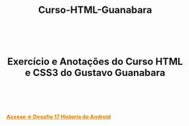 # Curso-HTML-Guanabara
<style>

body {
    padding: 15px;
}

.container-lg.px-3.my-5.markdown-body {
    background-color: black;
    color: white;
    padding: 50px 40px;
    box-shadow: 0px 0px 20px black;
    border-radius: 15px;
}

h1{
    font-size: 1.8em;
    text-align: center;
    padding-bottom: 40px;
}

a {
    font-weight: 800;
    color: #e58b16;
}
container.conteudo {
    display: flex;
    flex-direction: column;
    gap: 25px;
    margin: 33px 3%;
}
</style>

<container class="conteudo">
<h1>Exercício e Anotações do Curso HTML e CSS3 do Gustavo Guanabara</h1>

<a href="https://wandersonhrodrigues.github.io/Curso-HTML-Guanabara/desafios/ex017_desafio/des010" target="_blank">Acesse => Desafio 17 Historia do Android</a>
</container><!--    conteudo    -->

